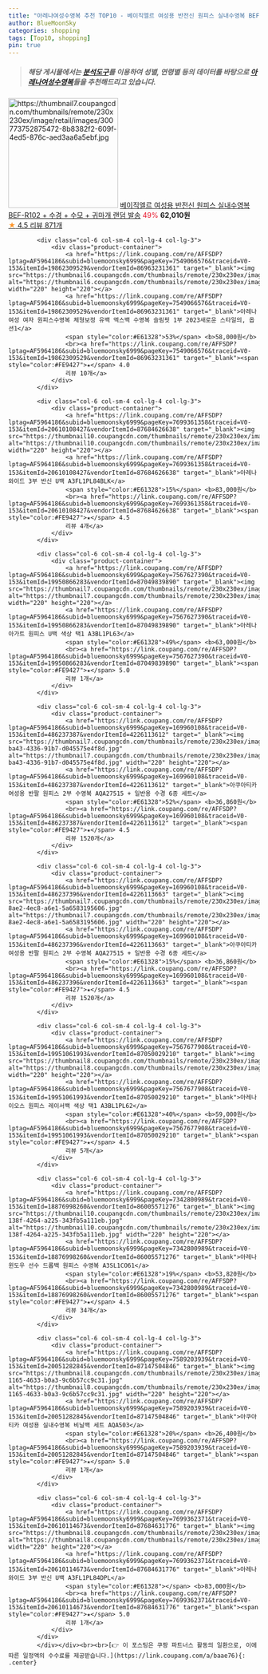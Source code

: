 ```yaml
---
title: "아레나여성수영복 추천 TOP10 - 베이직엘르 여성용 반전신 원피스 실내수영복 BEF-R102 + 수경 + 수모 + 귀마개 랜덤 발송"
author: BlueMoonSky
categories: shopping
tags: [Top10, shopping]
pin: true
---
```


> ##### 해당 게시물에서는 [**분석도구**](https://itemscout.io/)를 이용하여 **성별**, **연령별** 등의 데이터를 바탕으로 [**아레나여성수영복**](https://link.coupang.com/a/baae76)들을 추천해드리고 있습니다.
<div class="container"><div class="row">
            <div class="col-6 col-sm-4 col-lg-4 col-lg-3">
                <div class="product-container">
                    <a href="https://link.coupang.com/re/AFFSDP?lptag=AF5964186&subid=bluemoonsky6999&pageKey=237857670&traceid=V0-153&itemId=753531179&vendorItemId=4903489383" target="_blank"><img src="https://thumbnail7.coupangcdn.com/thumbnails/remote/230x230ex/image/retail/images/300773752875472-8b8382f2-609f-4ed5-876c-aed3aa6a5ebf.jpg" alt="https://thumbnail7.coupangcdn.com/thumbnails/remote/230x230ex/image/retail/images/300773752875472-8b8382f2-609f-4ed5-876c-aed3aa6a5ebf.jpg" width="220" height="220"></a>
                    <a href="https://link.coupang.com/re/AFFSDP?lptag=AF5964186&subid=bluemoonsky6999&pageKey=237857670&traceid=V0-153&itemId=753531179&vendorItemId=4903489383" target="_blank">베이직엘르 여성용 반전신 원피스 실내수영복 BEF-R102 + 수경 + 수모 + 귀마개 랜덤 발송</a>
                    <span style="color:#E61328">49%</span> <b>62,010원</b>
                    <br><a href="https://link.coupang.com/re/AFFSDP?lptag=AF5964186&subid=bluemoonsky6999&pageKey=237857670&traceid=V0-153&itemId=753531179&vendorItemId=4903489383" target="_blank"><span style="color:#FE9427">★</span> 4.5
                    리뷰 871개</a>
                </div>
            </div>
            
            <div class="col-6 col-sm-4 col-lg-4 col-lg-3">
                <div class="product-container">
                    <a href="https://link.coupang.com/re/AFFSDP?lptag=AF5964186&subid=bluemoonsky6999&pageKey=7549066576&traceid=V0-153&itemId=19862309529&vendorItemId=86963231361" target="_blank"><img src="https://thumbnail6.coupangcdn.com/thumbnails/remote/230x230ex/image/vendor_inventory/5632/f378a95a32a302c4baaf0d5adb076de7a66b9156524695be56f00de7e44d.png" alt="https://thumbnail6.coupangcdn.com/thumbnails/remote/230x230ex/image/vendor_inventory/5632/f378a95a32a302c4baaf0d5adb076de7a66b9156524695be56f00de7e44d.png" width="220" height="220"></a>
                    <a href="https://link.coupang.com/re/AFFSDP?lptag=AF5964186&subid=bluemoonsky6999&pageKey=7549066576&traceid=V0-153&itemId=19862309529&vendorItemId=86963231361" target="_blank">아레나 여성 여자 원피스수영복 체형보정 유백 엑스백 수영복 슬림핏 1부 2023새로운 스타일의, 옵션1</a>
                    <span style="color:#E61328">53%</span> <b>58,000원</b>
                    <br><a href="https://link.coupang.com/re/AFFSDP?lptag=AF5964186&subid=bluemoonsky6999&pageKey=7549066576&traceid=V0-153&itemId=19862309529&vendorItemId=86963231361" target="_blank"><span style="color:#FE9427">★</span> 4.0
                    리뷰 10개</a>
                </div>
            </div>
            
            <div class="col-6 col-sm-4 col-lg-4 col-lg-3">
                <div class="product-container">
                    <a href="https://link.coupang.com/re/AFFSDP?lptag=AF5964186&subid=bluemoonsky6999&pageKey=7699361358&traceid=V0-153&itemId=20610108427&vendorItemId=87684626638" target="_blank"><img src="https://thumbnail10.coupangcdn.com/thumbnails/remote/230x230ex/image/vendor_inventory/d2ca/708198de61ad6a9985312fca4f403f2b0c6374827cec05f4e7554349f75c.jpg" alt="https://thumbnail10.coupangcdn.com/thumbnails/remote/230x230ex/image/vendor_inventory/d2ca/708198de61ad6a9985312fca4f403f2b0c6374827cec05f4e7554349f75c.jpg" width="220" height="220"></a>
                    <a href="https://link.coupang.com/re/AFFSDP?lptag=AF5964186&subid=bluemoonsky6999&pageKey=7699361358&traceid=V0-153&itemId=20610108427&vendorItemId=87684626638" target="_blank">아레나 와이드 3부 반신 U백 A3FL1PL84BLK</a>
                    <span style="color:#E61328">15%</span> <b>83,000원</b>
                    <br><a href="https://link.coupang.com/re/AFFSDP?lptag=AF5964186&subid=bluemoonsky6999&pageKey=7699361358&traceid=V0-153&itemId=20610108427&vendorItemId=87684626638" target="_blank"><span style="color:#FE9427">★</span> 4.5
                    리뷰 4개</a>
                </div>
            </div>
            
            <div class="col-6 col-sm-4 col-lg-4 col-lg-3">
                <div class="product-container">
                    <a href="https://link.coupang.com/re/AFFSDP?lptag=AF5964186&subid=bluemoonsky6999&pageKey=7567627390&traceid=V0-153&itemId=19950866283&vendorItemId=87049839890" target="_blank"><img src="https://thumbnail7.coupangcdn.com/thumbnails/remote/230x230ex/image/vendor_inventory/cc2b/69f87e0a677ecd876f8f3956c747397ebb8dfdb5adcf8caa188c6ba7a8cd.jpg" alt="https://thumbnail7.coupangcdn.com/thumbnails/remote/230x230ex/image/vendor_inventory/cc2b/69f87e0a677ecd876f8f3956c747397ebb8dfdb5adcf8caa188c6ba7a8cd.jpg" width="220" height="220"></a>
                    <a href="https://link.coupang.com/re/AFFSDP?lptag=AF5964186&subid=bluemoonsky6999&pageKey=7567627390&traceid=V0-153&itemId=19950866283&vendorItemId=87049839890" target="_blank">아레나 아가트 원피스 U백 색상 택1 A3BL1PL63</a>
                    <span style="color:#E61328">49%</span> <b>63,000원</b>
                    <br><a href="https://link.coupang.com/re/AFFSDP?lptag=AF5964186&subid=bluemoonsky6999&pageKey=7567627390&traceid=V0-153&itemId=19950866283&vendorItemId=87049839890" target="_blank"><span style="color:#FE9427">★</span> 5.0
                    리뷰 1개</a>
                </div>
            </div>
            
            <div class="col-6 col-sm-4 col-lg-4 col-lg-3">
                <div class="product-container">
                    <a href="https://link.coupang.com/re/AFFSDP?lptag=AF5964186&subid=bluemoonsky6999&pageKey=169960108&traceid=V0-153&itemId=486237387&vendorItemId=4226113612" target="_blank"><img src="https://thumbnail7.coupangcdn.com/thumbnails/remote/230x230ex/image/product/image/vendoritem/2019/04/15/4226113612/4fb91631-ba43-4336-91b7-d045575e4f8d.jpg" alt="https://thumbnail7.coupangcdn.com/thumbnails/remote/230x230ex/image/product/image/vendoritem/2019/04/15/4226113612/4fb91631-ba43-4336-91b7-d045575e4f8d.jpg" width="220" height="220"></a>
                    <a href="https://link.coupang.com/re/AFFSDP?lptag=AF5964186&subid=bluemoonsky6999&pageKey=169960108&traceid=V0-153&itemId=486237387&vendorItemId=4226113612" target="_blank">아쿠아티카 여성용 반팔 원피스 2부 수영복 AQA27515 + 일반용 수경 6종 세트</a>
                    <span style="color:#E61328">52%</span> <b>36,860원</b>
                    <br><a href="https://link.coupang.com/re/AFFSDP?lptag=AF5964186&subid=bluemoonsky6999&pageKey=169960108&traceid=V0-153&itemId=486237387&vendorItemId=4226113612" target="_blank"><span style="color:#FE9427">★</span> 4.5
                    리뷰 1520개</a>
                </div>
            </div>
            
            <div class="col-6 col-sm-4 col-lg-4 col-lg-3">
                <div class="product-container">
                    <a href="https://link.coupang.com/re/AFFSDP?lptag=AF5964186&subid=bluemoonsky6999&pageKey=169960108&traceid=V0-153&itemId=486237396&vendorItemId=4226113663" target="_blank"><img src="https://thumbnail7.coupangcdn.com/thumbnails/remote/230x230ex/image/retail/images/2018/12/21/11/7/bbfbe343-8ae2-4ec8-a6e1-5a6583195606.jpg" alt="https://thumbnail7.coupangcdn.com/thumbnails/remote/230x230ex/image/retail/images/2018/12/21/11/7/bbfbe343-8ae2-4ec8-a6e1-5a6583195606.jpg" width="220" height="220"></a>
                    <a href="https://link.coupang.com/re/AFFSDP?lptag=AF5964186&subid=bluemoonsky6999&pageKey=169960108&traceid=V0-153&itemId=486237396&vendorItemId=4226113663" target="_blank">아쿠아티카 여성용 반팔 원피스 2부 수영복 AQA27515 + 일반용 수경 6종 세트</a>
                    <span style="color:#E61328">15%</span> <b>36,860원</b>
                    <br><a href="https://link.coupang.com/re/AFFSDP?lptag=AF5964186&subid=bluemoonsky6999&pageKey=169960108&traceid=V0-153&itemId=486237396&vendorItemId=4226113663" target="_blank"><span style="color:#FE9427">★</span> 4.5
                    리뷰 1520개</a>
                </div>
            </div>
            
            <div class="col-6 col-sm-4 col-lg-4 col-lg-3">
                <div class="product-container">
                    <a href="https://link.coupang.com/re/AFFSDP?lptag=AF5964186&subid=bluemoonsky6999&pageKey=7567677908&traceid=V0-153&itemId=19951061993&vendorItemId=87050029210" target="_blank"><img src="https://thumbnail8.coupangcdn.com/thumbnails/remote/230x230ex/image/vendor_inventory/1330/2771d7e6583dc32455bc748cfd90866b82b371805346b90f5f4d47054c7c.jpg" alt="https://thumbnail8.coupangcdn.com/thumbnails/remote/230x230ex/image/vendor_inventory/1330/2771d7e6583dc32455bc748cfd90866b82b371805346b90f5f4d47054c7c.jpg" width="220" height="220"></a>
                    <a href="https://link.coupang.com/re/AFFSDP?lptag=AF5964186&subid=bluemoonsky6999&pageKey=7567677908&traceid=V0-153&itemId=19951061993&vendorItemId=87050029210" target="_blank">아레나 이오스 원피스 레이서백 색상 택1 A3BL1PL62</a>
                    <span style="color:#E61328">40%</span> <b>59,000원</b>
                    <br><a href="https://link.coupang.com/re/AFFSDP?lptag=AF5964186&subid=bluemoonsky6999&pageKey=7567677908&traceid=V0-153&itemId=19951061993&vendorItemId=87050029210" target="_blank"><span style="color:#FE9427">★</span> 4.5
                    리뷰 5개</a>
                </div>
            </div>
            
            <div class="col-6 col-sm-4 col-lg-4 col-lg-3">
                <div class="product-container">
                    <a href="https://link.coupang.com/re/AFFSDP?lptag=AF5964186&subid=bluemoonsky6999&pageKey=7342800989&traceid=V0-153&itemId=18876998260&vendorItemId=86005571276" target="_blank"><img src="https://thumbnail10.coupangcdn.com/thumbnails/remote/230x230ex/image/retail/images/2023/05/18/15/0/ae810927-138f-4264-a225-343fb5a111eb.jpg" alt="https://thumbnail10.coupangcdn.com/thumbnails/remote/230x230ex/image/retail/images/2023/05/18/15/0/ae810927-138f-4264-a225-343fb5a111eb.jpg" width="220" height="220"></a>
                    <a href="https://link.coupang.com/re/AFFSDP?lptag=AF5964186&subid=bluemoonsky6999&pageKey=7342800989&traceid=V0-153&itemId=18876998260&vendorItemId=86005571276" target="_blank">아레나 윈도우 선수 드롭백 원피스 수영복 A3SL1CO61</a>
                    <span style="color:#E61328">19%</span> <b>53,820원</b>
                    <br><a href="https://link.coupang.com/re/AFFSDP?lptag=AF5964186&subid=bluemoonsky6999&pageKey=7342800989&traceid=V0-153&itemId=18876998260&vendorItemId=86005571276" target="_blank"><span style="color:#FE9427">★</span> 4.5
                    리뷰 34개</a>
                </div>
            </div>
            
            <div class="col-6 col-sm-4 col-lg-4 col-lg-3">
                <div class="product-container">
                    <a href="https://link.coupang.com/re/AFFSDP?lptag=AF5964186&subid=bluemoonsky6999&pageKey=7589203939&traceid=V0-153&itemId=20051282845&vendorItemId=87147504846" target="_blank"><img src="https://thumbnail8.coupangcdn.com/thumbnails/remote/230x230ex/image/retail/images/2023/09/11/9/4/91b54668-1165-4633-b0a3-9c6b57cc9c31.jpg" alt="https://thumbnail8.coupangcdn.com/thumbnails/remote/230x230ex/image/retail/images/2023/09/11/9/4/91b54668-1165-4633-b0a3-9c6b57cc9c31.jpg" width="220" height="220"></a>
                    <a href="https://link.coupang.com/re/AFFSDP?lptag=AF5964186&subid=bluemoonsky6999&pageKey=7589203939&traceid=V0-153&itemId=20051282845&vendorItemId=87147504846" target="_blank">아쿠아티카 여성용 실내수영복 비닐백 세트 AQA503</a>
                    <span style="color:#E61328">20%</span> <b>26,400원</b>
                    <br><a href="https://link.coupang.com/re/AFFSDP?lptag=AF5964186&subid=bluemoonsky6999&pageKey=7589203939&traceid=V0-153&itemId=20051282845&vendorItemId=87147504846" target="_blank"><span style="color:#FE9427">★</span> 5.0
                    리뷰 1개</a>
                </div>
            </div>
            
            <div class="col-6 col-sm-4 col-lg-4 col-lg-3">
                <div class="product-container">
                    <a href="https://link.coupang.com/re/AFFSDP?lptag=AF5964186&subid=bluemoonsky6999&pageKey=7699362371&traceid=V0-153&itemId=20610114673&vendorItemId=87684631776" target="_blank"><img src="https://thumbnail8.coupangcdn.com/thumbnails/remote/230x230ex/image/vendor_inventory/534a/bf329cdc6cdd28dbabfd6efdb28a99cbe077f555f799d80864d37fecd9d5.jpg" alt="https://thumbnail8.coupangcdn.com/thumbnails/remote/230x230ex/image/vendor_inventory/534a/bf329cdc6cdd28dbabfd6efdb28a99cbe077f555f799d80864d37fecd9d5.jpg" width="220" height="220"></a>
                    <a href="https://link.coupang.com/re/AFFSDP?lptag=AF5964186&subid=bluemoonsky6999&pageKey=7699362371&traceid=V0-153&itemId=20610114673&vendorItemId=87684631776" target="_blank">아레나 와이드 3부 반신 U백 A3FL1PL84DPL</a>
                    <span style="color:#E61328"></span> <b>83,000원</b>
                    <br><a href="https://link.coupang.com/re/AFFSDP?lptag=AF5964186&subid=bluemoonsky6999&pageKey=7699362371&traceid=V0-153&itemId=20610114673&vendorItemId=87684631776" target="_blank"><span style="color:#FE9427">★</span> 5.0
                    리뷰 1개</a>
                </div>
            </div>
            </div></div><br><br>[👉 이 포스팅은 쿠팡 파트너스 활동의 일환으로, 이에 따른 일정액의 수수료를 제공받습니다.](https://link.coupang.com/a/baae76){: .center}